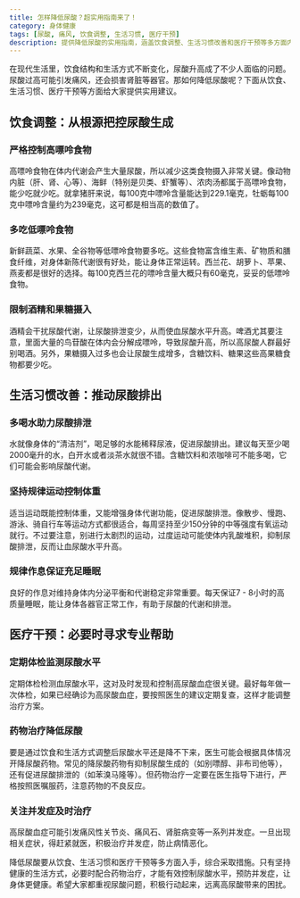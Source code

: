 ```yaml
---
title: 怎样降低尿酸？超实用指南来了！
category: 身体健康
tags: [尿酸, 痛风, 饮食调整, 生活习惯, 医疗干预]
description: 提供降低尿酸的实用指南，涵盖饮食调整、生活习惯改善和医疗干预等多方面内容，帮助读者有效控制尿酸水平，预防并发症，保持身体健康。
---
```


在现代生活里，饮食结构和生活方式不断变化，尿酸升高成了不少人面临的问题。尿酸过高可能引发痛风，还会损害肾脏等器官。那如何降低尿酸呢？下面从饮食、生活习惯、医疗干预等方面给大家提供实用建议。

## 饮食调整：从根源把控尿酸生成
### 严格控制高嘌呤食物
高嘌呤食物在体内代谢会产生大量尿酸，所以减少这类食物摄入非常关键。像动物内脏（肝、肾、心等）、海鲜（特别是贝类、虾蟹等）、浓肉汤都属于高嘌呤食物，能少吃就少吃。就拿猪肝来说，每100克中嘌呤含量能达到229.1毫克，牡蛎每100克中嘌呤含量约为239毫克，这可都是相当高的数值了。

### 多吃低嘌呤食物
新鲜蔬菜、水果、全谷物等低嘌呤食物要多吃。这些食物富含维生素、矿物质和膳食纤维，对身体新陈代谢很有好处，能让身体正常运转。西兰花、胡萝卜、苹果、燕麦都是很好的选择。每100克西兰花的嘌呤含量大概只有60毫克，妥妥的低嘌呤食物。

### 限制酒精和果糖摄入
酒精会干扰尿酸代谢，让尿酸排泄变少，从而使血尿酸水平升高。啤酒尤其要注意，里面大量的鸟苷酸在体内会分解成嘌呤，导致尿酸升高，所以高尿酸人群最好别喝酒。另外，果糖摄入过多也会让尿酸生成增多，含糖饮料、糖果这些高果糖食物都要少吃。

## 生活习惯改善：推动尿酸排出
### 多喝水助力尿酸排泄
水就像身体的“清洁剂”，喝足够的水能稀释尿液，促进尿酸排出。建议每天至少喝2000毫升的水，白开水或者淡茶水就很不错。含糖饮料和浓咖啡可不能多喝，它们可能会影响尿酸代谢。

### 坚持规律运动控制体重
适当运动既能控制体重，又能增强身体代谢功能，促进尿酸排泄。像散步、慢跑、游泳、骑自行车等运动方式都很适合，每周坚持至少150分钟的中等强度有氧运动就行。不过要注意，别进行太剧烈的运动，过度运动可能使体内乳酸堆积，抑制尿酸排泄，反而让血尿酸水平升高。

### 规律作息保证充足睡眠
良好的作息对维持身体内分泌平衡和代谢稳定非常重要。每天保证7 - 8小时的高质量睡眠，能让身体各器官正常工作，有助于尿酸的代谢和排泄。

## 医疗干预：必要时寻求专业帮助
### 定期体检监测尿酸水平
定期体检检测血尿酸水平，这对及时发现和控制高尿酸血症很关键。最好每年做一次体检，如果已经确诊为高尿酸血症，要按照医生的建议定期复查，这样才能调整治疗方案。

### 药物治疗降低尿酸
要是通过饮食和生活方式调整后尿酸水平还是降不下来，医生可能会根据具体情况开降尿酸药物。常见的降尿酸药物有抑制尿酸生成的（如别嘌醇、非布司他等），还有促进尿酸排泄的（如苯溴马隆等）。但药物治疗一定要在医生指导下进行，严格按照医嘱服药，注意药物的不良反应。

### 关注并发症及时治疗
高尿酸血症可能引发痛风性关节炎、痛风石、肾脏病变等一系列并发症。一旦出现相关症状，得赶紧就医，积极治疗并发症，防止病情恶化。

降低尿酸要从饮食、生活习惯和医疗干预等多方面入手，综合采取措施。只有坚持健康的生活方式，必要时配合药物治疗，才能有效控制尿酸水平，预防并发症，让身体更健康。希望大家都重视尿酸问题，积极行动起来，远离高尿酸带来的困扰。